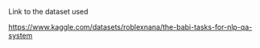 Link to the dataset used

https://www.kaggle.com/datasets/roblexnana/the-babi-tasks-for-nlp-qa-system
